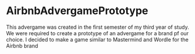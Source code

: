 # AirbnbAdvergamePrototype
This advergame was created in the first semester of my third year of study. We were required to create a prototype of an advergame for a brand pf our choice. I decided to make a game similar to Mastermind and Wordle for the Airbnb brand
